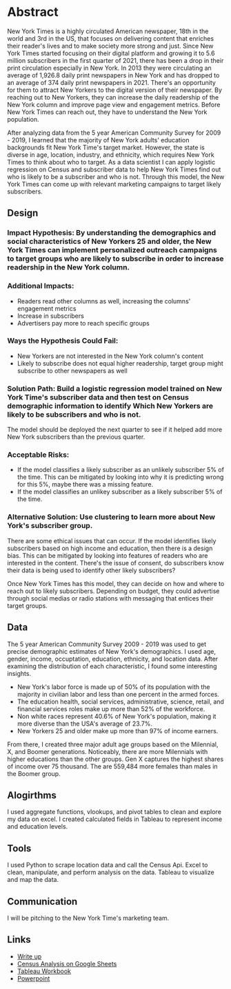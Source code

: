 # Abstract

New York Times is a highly circulated American newspaper, 18th in the world and 3rd in the US, that focuses on delivering content that enriches their reader's lives and to make society more strong and just. Since New York Times started focusing on their digital platform and growing it to 5.6 million subscribers in the first quarter of 2021, there has been a drop in their print circulation especially in New York. In 2013 they were circulating an average of 1,926.8 daily print newspapers in New York and has dropped to an average of 374 daily print newspapers in 2021. There's an opportunity for them to attract New Yorkers to the digital version of their newspaper. By reaching out to New Yorkers, they can increase the daily readership of the New York column and improve page view and engagement metrics. Before New York Times can reach out, they have to understand the New York population. 

After analyzing data from the 5 year American Community Survey for 2009 - 2019, I learned that the majority of New York adults' education backgrounds fit New York Time's target market. However, the state is diverse in age, location, industry, and ethnicity, which requires New York Times to think about who to target. As a data scientist I can apply logistic regression on Census and subscriber data to help New York Times find out who is likely to be a subscriber and who is not. Through this model, the New York Times can come up with relevant marketing campaigns to target likely subscribers.


## Design

### Impact Hypothesis: By understanding the demographics and social characteristics of New Yorkers 25 and older, the New York Times can implement personalized outreach campaigns to target groups who are likely to subscribe in order to increase readership in the New York column.

### Additional Impacts:

- Readers read other columns as well, increasing the columns' engagement metrics
- Increase in subscribers 
- Advertisers pay more to reach specific groups

### Ways the Hypothesis Could Fail: 

- New Yorkers are not interested in the New York column's content
- Likely to subscribe does not equal higher readership, target group might subscribe to other newspapers as well

### Solution Path: Build a logistic regression model trained on New York Time's subscriber data and then test on Census demographic information to identify Which New Yorkers are likely to be subscribers and who is not.

The model should be deployed the next quarter to see if it helped add more New York subscribers than the previous quarter. 

### Acceptable Risks: 

- If the model classifies a likely subscriber as an unlikely subscriber 5% of the time. This can be mitigated by looking into why it is predicting wrong for this 5%, maybe there was a missing feature.
- If the model classifies an unlikey subscriber as a likely subscriber 5% of the time. 

### Alternative Solution: Use clustering to learn more about New York's subscriber group.

There are some ethical issues that can occur. If the model identifies likely subscribers based on high income and education, then there is a design bias. This can be mitigated by looking into features of readers who are interested in the content. There's the issue of consent, do subscribers know their data is being used to identify other likely subscribers?

Once New York Times has this model, they can decide on how and where to reach out to likely subscribers. Depending on budget, they could advertise through social medias or radio stations with messaging that entices their target groups.

## Data

The 5 year American Community Survey 2009 - 2019 was used to get precise demographic estimates of New York's demographics. I used age, gender, income, occuptation, education, ethnicity, and location data. After examining the distribution of each characteristic, I found some interesting insights.

- New York's labor force is made up of 50% of its population with the majority in civilian labor and less than one percent in the armed forces.						
- The education health, social services, administrative, science, retail, and financial services roles make up more than 52% of the workforce.						
- Non white races represent 40.6% of New York's population, making it more diverse than the USA's average of 23.7%.						
- New Yorkers 25 and older make up more than 97% of income earners.						

From there, I created three major adult age groups based on the Milennial, X, and Boomer generations. Noticeably, there are more Milennials with higher educations than the other groups. Gen X captures the highest shares of income over 75 thousand. The are 559,484 more females than males in the Boomer group. 

## Alogirthms

I used aggregate functions, vlookups, and pivot tables to clean and explore my data on excel. I created calculated fields in Tableau to represent income and education levels. 

## Tools

I used Python to scrape location data and call the Census Api. Excel to clean, manipulate, and perform analysis on the data. Tableau to visualize and map the data. 

## Communication

I will be pitching to the New York Time's marketing team.

## Links

- [Write up](https://github.com/Dong-Zhen/Relevance_of_NYT/edit/main/README.md)
- [Census Analysis on Google Sheets](https://docs.google.com/spreadsheets/d/1sxYRCKuNiGMVjmg1CprcZR_FmU6XC8IkZECXanqWy3o/edit?usp=sharing)
- [Tableau Workbook](https://github.com/Dong-Zhen/Relevance_of_NYT/blob/main/Census%20Dashboard.twbx)
- [Powerpoint](https://github.com/Dong-Zhen/Relevance_of_NYT/blob/main/New%20York%20Times%20Opportunity.pdf)
